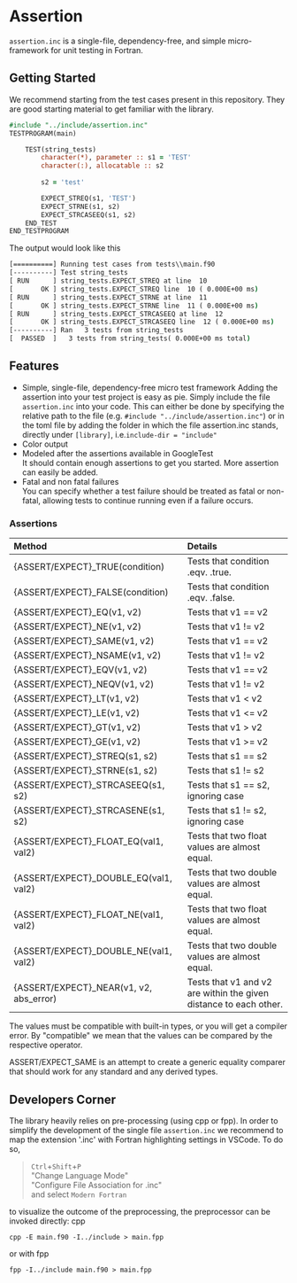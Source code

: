 # Assertion
`assertion.inc` is a single-file, dependency-free, and simple micro-framework for unit testing in Fortran.

## Getting Started
We recommend starting from the test cases present in this repository. 
They are good starting material to get familiar with the library.

```fortran
#include "../include/assertion.inc"
TESTPROGRAM(main)

    TEST(string_tests)
        character(*), parameter :: s1 = 'TEST'
        character(:), allocatable :: s2
        
        s2 = 'test'

        EXPECT_STREQ(s1, 'TEST')
        EXPECT_STRNE(s1, s2)
        EXPECT_STRCASEEQ(s1, s2)
    END_TEST
END_TESTPROGRAM
```

The output would look like this
```cmd
[==========] Running test cases from tests\\main.f90
[----------] Test string_tests
[ RUN      ] string_tests.EXPECT_STREQ at line  10
[       OK ] string_tests.EXPECT_STREQ line  10 ( 0.000E+00 ms)
[ RUN      ] string_tests.EXPECT_STRNE at line  11
[       OK ] string_tests.EXPECT_STRNE line  11 ( 0.000E+00 ms)
[ RUN      ] string_tests.EXPECT_STRCASEEQ at line  12
[       OK ] string_tests.EXPECT_STRCASEEQ line  12 ( 0.000E+00 ms)
[----------] Ran   3 tests from string_tests
[  PASSED  ]   3 tests from string_tests( 0.000E+00 ms total)
```

## Features
- Simple, single-file, dependency-free micro test framework
Adding the assertion into your test project is easy as pie. Simply include the file `assertion.inc` into your code. This can either be done by specifying the relative path to the file (e.g. `#include "../include/assertion.inc"`) or in the toml file by adding the folder in which the file assertion.inc stands, directly under `[library]`, i.e.`include-dir = "include"`
- Color output
- Modeled after the assertions available in GoogleTest \
It should contain enough assertions to get you started. More assertion can easily be added.
- Fatal and non fatal failures\
You can specify whether a test failure should be treated as fatal or non-fatal, allowing tests to continue running even if a failure occurs.

### Assertions
|Method|Details|
|:--|:--|
|{ASSERT/EXPECT}_TRUE(condition)|Tests that condition .eqv. .true.|
|{ASSERT/EXPECT}_FALSE(condition)|Tests that condition .eqv. .false.|
|{ASSERT/EXPECT}_EQ(v1, v2)|Tests that v1 == v2|
|{ASSERT/EXPECT}_NE(v1, v2)|Tests that v1 != v2|
|{ASSERT/EXPECT}_SAME(v1, v2)|Tests that v1 == v2|
|{ASSERT/EXPECT}_NSAME(v1, v2)|Tests that v1 != v2|
|{ASSERT/EXPECT}_EQV(v1, v2)|Tests that v1 == v2|
|{ASSERT/EXPECT}_NEQV(v1, v2)|Tests that v1 != v2|
|{ASSERT/EXPECT}_LT(v1, v2)|Tests that v1 < v2|
|{ASSERT/EXPECT}_LE(v1, v2)|Tests that v1 <= v2|
|{ASSERT/EXPECT}_GT(v1, v2)|Tests that v1 > v2|
|{ASSERT/EXPECT}_GE(v1, v2)|Tests that v1 >= v2|
|{ASSERT/EXPECT}_STREQ(s1, s2)|Tests that s1 == s2|
|{ASSERT/EXPECT}_STRNE(s1, s2)|Tests that s1 != s2|
|{ASSERT/EXPECT}_STRCASEEQ(s1, s2)|Tests that s1 == s2, ignoring case|
|{ASSERT/EXPECT}_STRCASENE(s1, s2)|Tests that s1 != s2, ignoring case|
|{ASSERT/EXPECT}_FLOAT_EQ(val1, val2)|Tests that two float values are almost equal.|
|{ASSERT/EXPECT}_DOUBLE_EQ(val1, val2)|Tests that two double values are almost equal.|
|{ASSERT/EXPECT}_FLOAT_NE(val1, val2)|Tests that two float values are almost equal.|
|{ASSERT/EXPECT}_DOUBLE_NE(val1, val2)|Tests that two double values are almost equal.
|{ASSERT/EXPECT}_NEAR(v1, v2, abs_error)|Tests that v1 and v2 are within the given distance to each other.|

The values must be compatible with built-in types, or you will get a compiler error.  By "compatible" we mean that the values can be compared by the respective operator.

ASSERT/EXPECT_SAME is an attempt to create a generic equality comparer that should work for any standard and any derived types. 

## Developers Corner
The library heavily relies on pre-processing (using cpp or fpp). 
In order to simplify the development of the single file `assertion.inc` we recommend to map the extension '.inc' with Fortran highlighting settings in VSCode. 
To do so, 

> `Ctrl`+`Shift`+`P` \
"Change Language Mode"\
"Configure File Association for .inc"\
and select `Modern Fortran`
 
to visualize the outcome of the preprocessing, the preprocessor can be invoked directly: 
cpp
```
cpp -E main.f90 -I../include > main.fpp
```

or with fpp 
```
fpp -I../include main.f90 > main.fpp
```